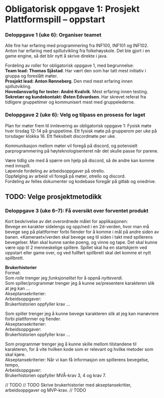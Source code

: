 # Obligatorisk oppgave 1: Prosjekt Plattformspill – oppstart
### Deloppgave 1 (uke 6): Organiser teamet
Alle fire har erfaring med programmering fra INF100, INF101 og INF102. Anton har erfaring med spillutvikling fra folkehøyskole. Det ble gjort i en game engine, så det blir nytt å skrive direkte i java.

Fordeling av roller for obligatorisk oppgave 1, med begrunnelse:
<br><b> Team lead: Thomas Sjåstad</b>. Har vært den som har tatt mest initiativ i gruppa og foreslått møter.
<br> <b> Prosjekt lead: Anton Rønneberg</b>. Den med mest erfaring innen spillutvikling.
<br> <b> Hovedansvarlig for tester: André Kvalvik</b>. Mest erfaring innen testing.
<br> <b>Sekretær og kundekontakt: Østen Edvardsen</b>. Har skrevet referat fra tidligere gruppetimer og kommunisert mest med gruppelederne. 

### Deloppgave 2 (uke 6): Velg og tilpass en prosess for laget
Plan for møter frem til innlevering av obligatorisk oppgave 1: Fysisk møte hver tirsdag 12-14 på gruppetime. Ett fysisk møte på grupperom per uke på torsdager klokka 16. Ett fleksibelt discordmøte per uke.

Kommunikasjon mellom møter vil foregå på discord, og potensielt parprogrammering på høyteknologisenteret når det skulle passe for parene.

Være tidlig ute med å spørre om hjelp på discord, så de andre kan komme med innspill.
<br> Løpende fordeling av arbeidsoppgaver på otrello.
<br> Oppfølging av arbeid vil foregå på møter, otrello og discord. 
<br> Fordeling av felles dokumenter og kodebase foregår på gitlab og onedrive.

## TODO: Velge prosjektmetodikk


### Deloppgave 3 (uke 6–7): Få oversikt over forventet produkt
Kort beskrivelse av det overordnede målet for applikasjonen: <br>
Bevege en karakter sidelengs og opp/ned i en 2d-verden, hvor man må bevege seg på plattformer forbi fiender for å komme i mål på andre siden av banen. «Kameraet»/verden skal bevege seg til siden i takt med spillerens bevegelser. Man skal kunne sanke poeng, og vinne og tape. Det skal kunne være opp til 2 menneskelige spillere. Spillet skal ha en startskjerm ved oppstart eller game over, og ved fullført spillbrett skal det komme et nytt spillbrett.

<b> Brukerhistorier </b>
<br>Format:
<br>Som <em>rolle</em> trenger jeg <em>funksjonalitet</em> for å oppnå <em>nytteverdi</em>.
<br>Som spiller/programmør trenger jeg å kunne se/presentere karakteren slik at jeg kan …
<br>Akseptansekriterier: 
<br>Arbeidsoppgaver:
<br>Brukerhistorien oppfyller krav … 


Som spiller trenger jeg å kunne bevege karakteren slik at jeg kan manøvrere forbi plattformer og fiender. 
<br>Akseptansekriterier: 
<br>Arbeidsoppgaver: 
<br>Brukerhistorien oppfyller krav … 
 
 
Som programmør trenger jeg å kunne skille mellom tilstandene til karakteren, for å vite hvilken kode som er relevant og hvilke metoder som skal kjøre.
<br>Akseptansekriterier: Når vi kan få informasjon om spillerens bevegelse, tempo,
<br>Arbeidsoppgaver:
<br>Brukerhistorien oppfyller MVÅ-krav 3, 4 og krav 7.

// TODO
// TODO Skrive brukerhistorier med akseptansekritier, arbeidsoppgaver og MVP-krav. 
// TODO
